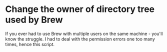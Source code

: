 # Change the owner of directory tree used by Brew

If you ever had to use Brew with multiple users on the same machine - you'll know the struggle. I had to deal with the permission errors one too many times, hence this script.
